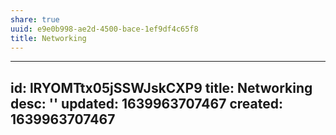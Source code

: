 ```yaml
---
share: true
uuid: e9e0b998-ae2d-4500-bace-1ef9df4c65f8
title: Networking
---
```

---
id: lRYOMTtx05jSSWJskCXP9
title: Networking
desc: ''
updated: 1639963707467
created: 1639963707467
---

